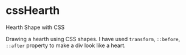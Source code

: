 # cssHearth
Hearth Shape with CSS

Drawing a hearth using CSS shapes. 
I have used `transform`, `::before`, `::after` property to make a div look like a heart.